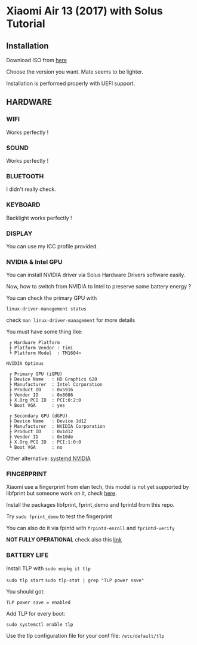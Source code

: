 # Xiaomi Air 13 (2017) with Solus Tutorial

## Installation

Download ISO from [here](https://solus-project.com/download/)

Choose the version you want. Mate seems to be lighter.

Installation is performed properly with UEFI support.

## HARDWARE

### WIFI

Works perfectly !

### SOUND

Works perfectly !

### BLUETOOTH

I didn't really check.

### KEYBOARD

Backlight works perfectly !

### DISPLAY

You can use my ICC profile provided.

### NVIDIA & Intel GPU

You can install NVIDIA driver via Solus Hardware Drivers software easily.

Now, how to switch from NVIDIA to Intel to preserve some battery energy ?

You can check the primary GPU with

`linux-driver-management status`

check `man linux-driver-management` for more details

You must have some thing like:

```
 ╒ Hardware Platform
 ╞ Platform Vendor : Timi
 ╘ Platform Model  : TM1604>

NVIDIA Optimus

 ╒ Primary GPU (iGPU)
 ╞ Device Name   : HD Graphics 620
 ╞ Manufacturer  : Intel Corporation
 ╞ Product ID    : 0x5916
 ╞ Vendor ID     : 0x8086
 ╞ X.Org PCI ID  : PCI:0:2:0
 ╘ Boot VGA      : yes

 ╒ Secondary GPU (dGPU)
 ╞ Device Name   : Device 1d12
 ╞ Manufacturer  : NVIDIA Corporation
 ╞ Product ID    : 0x1d12
 ╞ Vendor ID     : 0x10de
 ╞ X.Org PCI ID  : PCI:1:0:0
 ╘ Boot VGA      : no
```

Other alternative: [systemd NVIDIA](https://github.com/MarechalLima/Systemd-Nvidia-Entry)

### FINGERPRINT

Xiaomi use a fingerprint from elan tech, this model is not yet supported by libfprint but someone work on it, check [here](https://github.com/iafilatov/libfprint).

Install the packages libfprint, fprint_demo and fprintd from this repo.

Try `sudo fprint_demo` to test the fingerprint

You can also do it via fpintd with `frpintd-enroll` and `fprintd-verify`

**NOT FULLY OPERATIONAL** check also this [link](https://bugs.launchpad.net/ubuntu/+source/libfprint/+bug/1641290)

### BATTERY LIFE

Install TLP with `sudo eopkg it tlp`

`sudo tlp start`
`sudo tlp-stat | grep "TLP power save"`

You should got:

`TLP power save = enabled`

Add TLP for every boot:

`sudo systemctl enable tlp`

Use the tlp configuration file for your conf file: `/etc/default/tlp`
